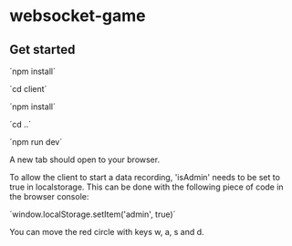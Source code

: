 # websocket-game

## Get started

´npm install´

´cd client´

´npm install´

´cd ..´

´npm run dev´

A new tab should open to your browser.

To allow the client to start a data recording, 'isAdmin' needs to be set to true in localstorage. This can be done with the following piece of code in the browser console:

´window.localStorage.setItem('admin', true)´

You can move the red circle with keys w, a, s and d.